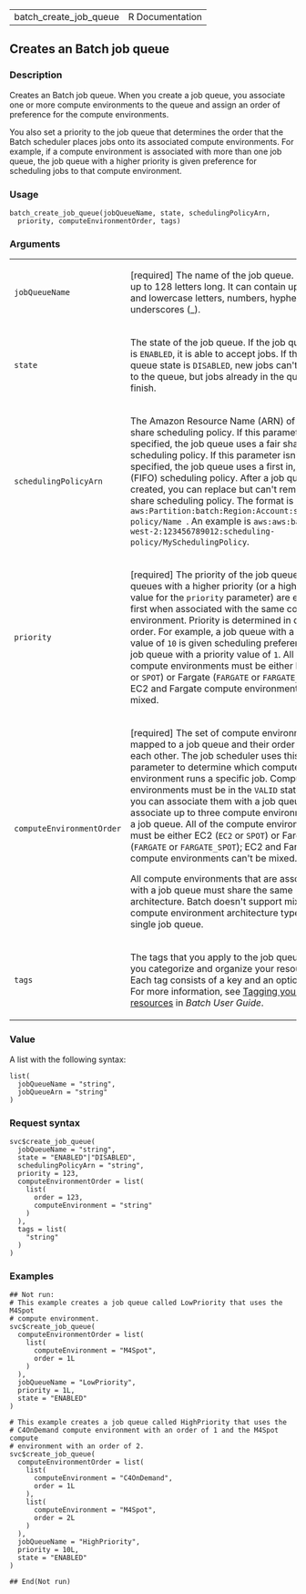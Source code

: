 <table style="width: 100%;">
<tbody>
<tr class="odd">
<td>batch_create_job_queue</td>
<td style="text-align: right;">R Documentation</td>
</tr>
</tbody>
</table>

## Creates an Batch job queue

### Description

Creates an Batch job queue. When you create a job queue, you associate
one or more compute environments to the queue and assign an order of
preference for the compute environments.

You also set a priority to the job queue that determines the order that
the Batch scheduler places jobs onto its associated compute
environments. For example, if a compute environment is associated with
more than one job queue, the job queue with a higher priority is given
preference for scheduling jobs to that compute environment.

### Usage

    batch_create_job_queue(jobQueueName, state, schedulingPolicyArn,
      priority, computeEnvironmentOrder, tags)

### Arguments

<table>
<colgroup>
<col style="width: 35%" />
<col style="width: 65%" />
</colgroup>
<tbody>
<tr class="odd">
<td><code
id="batch_create_job_queue_:_jobQueueName">jobQueueName</code></td>
<td><p>[required] The name of the job queue. It can be up to 128 letters
long. It can contain uppercase and lowercase letters, numbers, hyphens
(-), and underscores (_).</p></td>
</tr>
<tr class="even">
<td><code id="batch_create_job_queue_:_state">state</code></td>
<td><p>The state of the job queue. If the job queue state is
<code>ENABLED</code>, it is able to accept jobs. If the job queue state
is <code>DISABLED</code>, new jobs can't be added to the queue, but jobs
already in the queue can finish.</p></td>
</tr>
<tr class="odd">
<td><code
id="batch_create_job_queue_:_schedulingPolicyArn">schedulingPolicyArn</code></td>
<td><p>The Amazon Resource Name (ARN) of the fair share scheduling
policy. If this parameter is specified, the job queue uses a fair share
scheduling policy. If this parameter isn't specified, the job queue uses
a first in, first out (FIFO) scheduling policy. After a job queue is
created, you can replace but can't remove the fair share scheduling
policy. The format is
<code>aws:Partition:batch:Region:Account:scheduling-policy/Name </code>.
An example is
<code>aws:aws:batch:us-west-2:123456789012:scheduling-policy/MySchedulingPolicy</code>.</p></td>
</tr>
<tr class="even">
<td><code id="batch_create_job_queue_:_priority">priority</code></td>
<td><p>[required] The priority of the job queue. Job queues with a
higher priority (or a higher integer value for the <code>priority</code>
parameter) are evaluated first when associated with the same compute
environment. Priority is determined in descending order. For example, a
job queue with a priority value of <code>10</code> is given scheduling
preference over a job queue with a priority value of <code>1</code>. All
of the compute environments must be either EC2 (<code>EC2</code> or
<code>SPOT</code>) or Fargate (<code>FARGATE</code> or
<code>FARGATE_SPOT</code>); EC2 and Fargate compute environments can't
be mixed.</p></td>
</tr>
<tr class="odd">
<td><code
id="batch_create_job_queue_:_computeEnvironmentOrder">computeEnvironmentOrder</code></td>
<td><p>[required] The set of compute environments mapped to a job queue
and their order relative to each other. The job scheduler uses this
parameter to determine which compute environment runs a specific job.
Compute environments must be in the <code>VALID</code> state before you
can associate them with a job queue. You can associate up to three
compute environments with a job queue. All of the compute environments
must be either EC2 (<code>EC2</code> or <code>SPOT</code>) or Fargate
(<code>FARGATE</code> or <code>FARGATE_SPOT</code>); EC2 and Fargate
compute environments can't be mixed.</p>
<p>All compute environments that are associated with a job queue must
share the same architecture. Batch doesn't support mixing compute
environment architecture types in a single job queue.</p></td>
</tr>
<tr class="even">
<td><code id="batch_create_job_queue_:_tags">tags</code></td>
<td><p>The tags that you apply to the job queue to help you categorize
and organize your resources. Each tag consists of a key and an optional
value. For more information, see <a
href="https://docs.aws.amazon.com/batch/latest/userguide/using-tags.html">Tagging
your Batch resources</a> in <em>Batch User Guide</em>.</p></td>
</tr>
</tbody>
</table>

### Value

A list with the following syntax:

    list(
      jobQueueName = "string",
      jobQueueArn = "string"
    )

### Request syntax

    svc$create_job_queue(
      jobQueueName = "string",
      state = "ENABLED"|"DISABLED",
      schedulingPolicyArn = "string",
      priority = 123,
      computeEnvironmentOrder = list(
        list(
          order = 123,
          computeEnvironment = "string"
        )
      ),
      tags = list(
        "string"
      )
    )

### Examples

    ## Not run: 
    # This example creates a job queue called LowPriority that uses the M4Spot
    # compute environment.
    svc$create_job_queue(
      computeEnvironmentOrder = list(
        list(
          computeEnvironment = "M4Spot",
          order = 1L
        )
      ),
      jobQueueName = "LowPriority",
      priority = 1L,
      state = "ENABLED"
    )

    # This example creates a job queue called HighPriority that uses the
    # C4OnDemand compute environment with an order of 1 and the M4Spot compute
    # environment with an order of 2.
    svc$create_job_queue(
      computeEnvironmentOrder = list(
        list(
          computeEnvironment = "C4OnDemand",
          order = 1L
        ),
        list(
          computeEnvironment = "M4Spot",
          order = 2L
        )
      ),
      jobQueueName = "HighPriority",
      priority = 10L,
      state = "ENABLED"
    )

    ## End(Not run)
